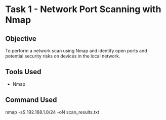# Task 1 - Network Port Scanning with Nmap

## Objective
To perform a network scan using Nmap and identify open ports and potential security risks on devices in the local network.

## Tools Used
- Nmap

## Command Used
nmap -sS 192.168.1.0/24 -oN scan_results.txt
